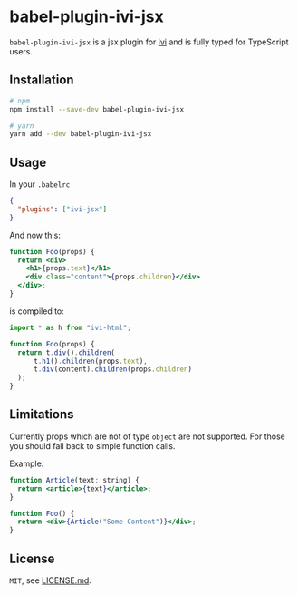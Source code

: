 # babel-plugin-ivi-jsx

`babel-plugin-ivi-jsx` is a jsx plugin for [ivi](https://github.com/ivijs/ivi) and
is fully typed for TypeScript users.

## Installation

```bash
# npm
npm install --save-dev babel-plugin-ivi-jsx

# yarn
yarn add --dev babel-plugin-ivi-jsx
```

## Usage

In your `.babelrc`

```json
{
  "plugins": ["ivi-jsx"]
}
```

And now this:

```jsx
function Foo(props) {
  return <div>
    <h1>{props.text}</h1>
    <div class="content">{props.children}</div>
  </div>;
}
```

is compiled to:

```js
import * as h from "ivi-html";

function Foo(props) {
  return t.div().children(
      t.h1().children(props.text),
      t.div(content).children(props.children)
  );
}
```

## Limitations

Currently props which are not of type `object` are not supported. For those you
should fall back to simple function calls.

Example:

```jsx
function Article(text: string) {
  return <article>{text}</article>;
}

function Foo() {
  return <div>{Article("Some Content")}</div>;
}
```

## License

`MIT`, see [LICENSE.md](License.md).
